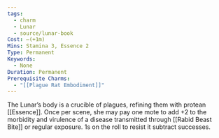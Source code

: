 ```yaml
---
tags:
  - charm
  - Lunar
  - source/lunar-book
Cost: —(+1m)
Mins: Stamina 3, Essence 2
Type: Permanent
Keywords:
  - None
Duration: Permanent
Prerequisite Charms:
  - "[[Plague Rat Embodiment]]"
---
```

The Lunar’s body is a crucible of plagues, refining them with protean [[Essence]]. Once per scene, she may pay one mote to add +2 to the morbidity and virulence of a disease transmitted through [[Rabid Beast Bite]] or regular exposure. 1s on the roll to resist it subtract successes.